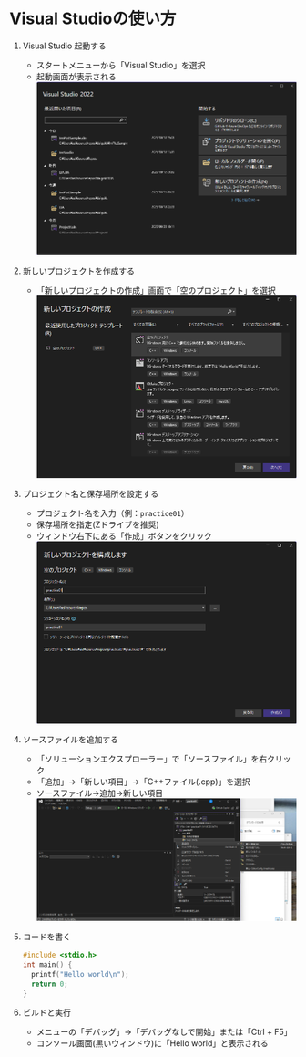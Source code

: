 # Visual Studioの使い方

1. Visual Studio 起動する
   - スタートメニューから「Visual Studio」を選択
   - 起動画面が表示される
  ![起動画面](./images/vs_01.png)
  
1. 新しいプロジェクトを作成する
   - 「新しいプロジェクトの作成」画面で「空のプロジェクト」を選択
  ![新しいプロジェクトの作成](./images/vs_02_01.png)

1. プロジェクト名と保存場所を設定する
   - プロジェクト名を入力（例：`practice01`）
   - 保存場所を指定(Zドライブを推奨)
   - ウィンドウ右下にある「作成」ボタンをクリック
   ![空のプロジェクト](./images/vs_03.png)
1. ソースファイルを追加する
   - 「ソリューションエクスプローラー」で「ソースファイル」を右クリック
   - 「追加」→「新しい項目」→「C++ファイル(.cpp)」を選択
   - ソースファイル->追加->新しい項目
    ![空のプロジェクト](./images/vs_04.png)
1. コードを書く
   ```cpp
   #include <stdio.h>
   int main() {
     printf("Hello world\n");
     return 0;
   }
   ```
3. ビルドと実行
   - メニューの「デバッグ」→「デバッグなしで開始」または「Ctrl + F5」
   - コンソール画面(黒いウィンドウ)に「Hello world」と表示される
